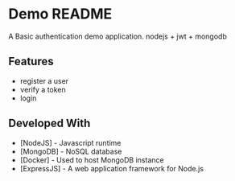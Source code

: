 # Demo README
A Basic authentication demo application. nodejs + jwt + mongodb

## Features

* register a user
* verify a token
* login

## Developed With

* [NodeJS] - Javascript runtime
* [MongoDB] - NoSQL database
* [Docker] - Used to host MongoDB instance 
* [ExpressJS] - A web application framework for Node.js

